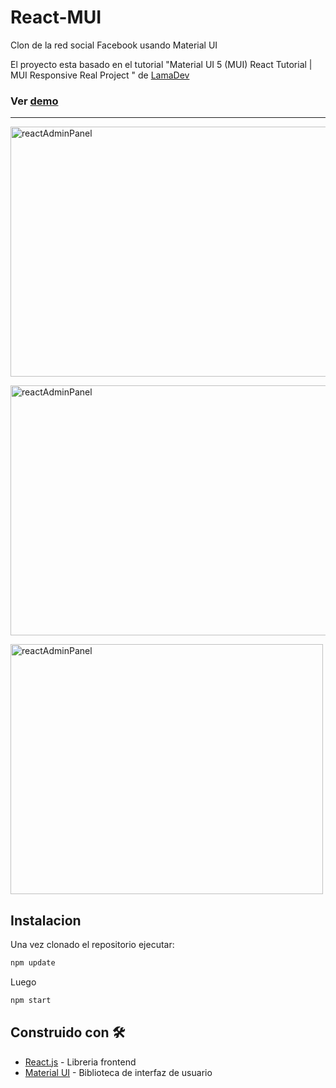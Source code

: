 # React-MUI
Clon de la red social Facebook usando Material UI

El proyecto esta basado en el tutorial "Material UI 5 (MUI) React Tutorial | MUI Responsive Real Project
" de [LamaDev](https://www.youtube.com/c/LamaDev)

### **Ver [demo](https://facundoserna96.github.io/react-mui/)**
<hr>

<img 
     src="https://i.ibb.co/b5V704s/material-ui.png" 
     alt="reactAdminPanel"
     height="400px"
     width="800px"
/>

<img 
     src="https://i.ibb.co/r4VbPX0/2022-05-20-04-48-41-React-App-MUI.png" 
     alt="reactAdminPanel"
     height="400px"
     width="800px"
/>

<img 
     src="https://i.ibb.co/QcgmxQk/2022-05-20-04-48-59-Window.png" 
     alt="reactAdminPanel"
     height="400px"
     width="500px"
/>



## Instalacion

Una vez clonado el repositorio ejecutar:

```bash
npm update
```

Luego

```bash
npm start
```

## Construido con 🛠️

* [React.js](https://es.reactjs.org/) - Libreria frontend
* [Material UI](https://mui.com/) - Biblioteca de interfaz de usuario
